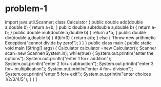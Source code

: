 # problem-1
import java.util.Scanner;
class Calculator {
public double add(double a,double b) {
return a+b;
}
public double sub(double a,double b) {
return a-b;
}
public double mul(double a,double b) {
return a*b;
}
public double div(double a,double b) {
if(b!=0) {
return a/b;
}
else {
Throw new arithmetic Exception("cannot divide by zero!");
}
}
}
public class main {
public static void main (String[] args) {
Calculator calculator =new Calculator();
Scanner scan=new Scanner(System.in);
while(true)
{
System.out.println("enter the options");
System.out.println("enter 1 for+ addition");
System.out.println("enter 2 for+ subtraction");
System.out.println("enter 3 for+ multiplication");
System.out.println("enter 4 for+ division");
System.out.println("enter 5 for+ exit");
System.out.println("enter choices 1/2/3/4/5");
}
}
}





